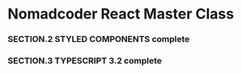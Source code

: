 # Nomadcoder React Master Class
### SECTION.2 STYLED COMPONENTS complete
### SECTION.3 TYPESCRIPT 3.2 complete